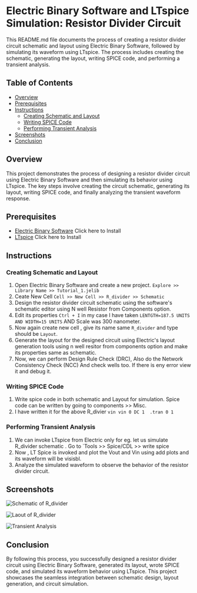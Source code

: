 # Electric Binary Software and LTspice Simulation: Resistor Divider Circuit

This README.md file documents the process of creating a resistor divider circuit schematic and layout using Electric Binary Software, followed by simulating its waveform using LTspice. The process includes creating the schematic, generating the layout, writing SPICE code, and performing a transient analysis.

## Table of Contents
- [Overview](#overview)
- [Prerequisites](#prerequisites)
- [Instructions](#instructions)
  - [Creating Schematic and Layout](#creating-schematic-and-layout)
  - [Writing SPICE Code](#writing-spice-code)
  - [Performing Transient Analysis](#performing-transient-analysis)
- [Screenshots](#screenshots)
- [Conclusion](#conclusion)

## Overview
This project demonstrates the process of designing a resistor divider circuit using Electric Binary Software and then simulating its behavior using LTspice. The key steps involve creating the circuit schematic, generating its layout, writing SPICE code, and finally analyzing the transient waveform response.

## Prerequisites
- [Electric Binary Software](https://link-to-electric.com) Click here to Install
- [LTspice](https://www.analog.com/en/design-center/design-tools-and-calculators/simulation-tools/lts.html) Click here to Install

## Instructions

### Creating Schematic and Layout
1. Open Electric Binary Software and create a new project. 
    `Explore >> Library Name >> Tutorial_1.jelib`
2. Ceate New Cell `Cell >> New Cell >> R_divider >> Schematic`
3. Design the resistor divider circuit schematic using the software's schematic editor using N well Resistor from Components option.
4. Edit its properties `Ctrl + I` in my case I have taken `LENTGTH=187.5 UNITS AND WIDTH=15 UNITS` AND Scale was 300 nanometer.
5. Now again create new cell , give its name same `R_divider` and type should be `Layout`.
6. Generate the layout for the designed circuit using Electric's layout generation tools using n well resitor from components option and make its properties same as schematic.
7. Now, we can perform Design Rule Check (DRC), Also do the Network Consistency Check (NCC) And check wells too. If there is eny error view it and debug it.

### Writing SPICE Code
1. Write spice code in both schematic and Layout for simulation. Spice code can be written by going to components >> Misc.
2. I have written it for the above R_divier 
`vin vin 0 DC 1 
.tran 0 1` 

### Performing Transient Analysis
1. We can invoke LTspice from Electric only for eg. let us simulate R_divider schematic . Go to `Tools >> Spice/CDL >> write spice 
2. Now , LT Spice is invoked and plot the Vout and Vin using add plots and its waveform will be visisbl.
3. Analyze the simulated waveform to observe the behavior of the resistor divider circuit.

## Screenshots
![Schematic of R_divider](./electric-vlsi/R_DIVIDER/images/schematic.jpg) 

![Laout of R_divider](./electric-vlsi/R_DIVIDER/images/layout.jpg) 

![Transient Analysis](./electric-vlsi/R_DIVIDER/images/waveform.jpg) 

## Conclusion
By following this process, you successfully designed a resistor divider circuit using Electric Binary Software, generated its layout, wrote SPICE code, and simulated its waveform behavior using LTspice. This project showcases the seamless integration between schematic design, layout generation, and circuit simulation.
